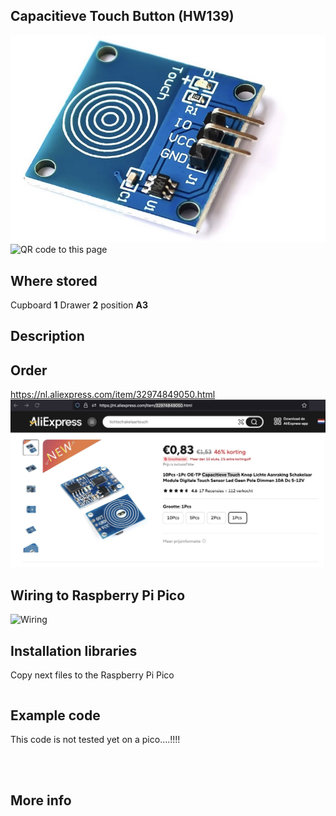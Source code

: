 ## Capacitieve Touch Button (HW139)
<img src="HW139_Photo.jpg" alt="Photo of the component">
<img src="HW139_QR_code.jpg" alt="QR code to this page" width="80" height="80">

## Where stored
Cupboard __1__ Drawer __2__  position __A3__

## Description




## Order
<a href="https://nl.aliexpress.com/item/32974849050.html">https://nl.aliexpress.com/item/32974849050.html</a>
<img src="HW139_Order.jpg" alt="Photo of the Order">

## Wiring to Raspberry Pi Pico
<img src="HW139_Wiring.jpg" alt="Wiring" >

## Installation libraries
Copy next files to the Raspberry Pi Pico

```bash

```

## Example code

This code is not tested yet on a pico....!!!!
```python




```

## More info




